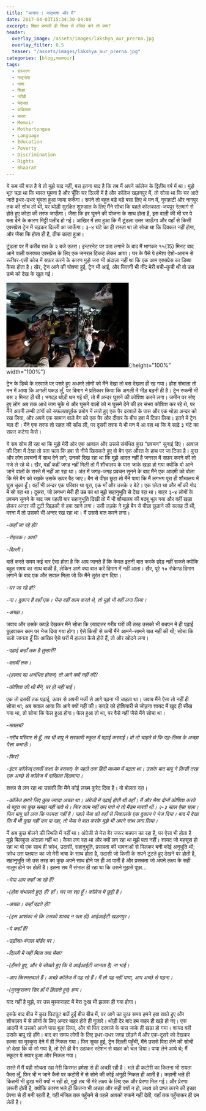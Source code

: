 ```yaml
---
title: "आयाम : मातृभाषा और मैं"
date: 2017-04-03T15:34:30-04:00
excerpt: शिक्षा प्रणाली ही शिक्षा से वंचित करे तो क्या?
header:
  overlay_image: /assets/images/lakshya_aur_prerna.jpg
  overlay_filter: 0.5
  teaser: "/assets/images/lakshya_aur_prerna.jpg"
categories: [blog,memoir]
tags:
  - संस्मरण
  - मातृभाषा
  - भाषा
  - शिक्षा
  - गरीबी
  - भेदभाव
  - अधिकार
  - भारत
  - Memoir
  - Mothertongue
  - Language
  - Education
  - Poverty
  - Discrimination
  - Rights
  - Bhaarat
---
```


ये कब की बात है ये तो मुझे याद नहीं, बस इतना याद है कि तब मैं अपने कॉलेज के द्वितीय वर्ष में था। मुझे भूत चढ़ा था कि भारत घूमना है और चूँकि घर दिल्ली में है और कॉलेज खड़गपुर में, तो सोचा था कि घर आते जाते इधर-उधर घूमता हुआ जाया करूँगा। सपने तो बहुत बड़े बड़े बसा लिए थे मन में, गुवाहाटी और नागपुर तक की सोच ली थी, पर थोड़ी सुरक्षित शुरुआत के लिए मैंने सोचा कि पहले कोलकाता-जयपुर रेलमार्ग से होते हुए कोटा की तरफ जाऊँगा। जैसा कि हर घूमने की योजना के साथ होता है, इस वाली की भी घर पे बता देने के कारण मिट्टी पलीद हो गई। आखिर में तय हुआ कि मैं टूंडला उतर जाऊँगा और वहाँ से किसी एक्सप्रेस ट्रेन में चढ़कर दिल्ली आ जाऊँगा। ३-४ घंटे का ही रास्ता था तो सोचा था कि दिक्कत नहीं होगा, और जैसा कि होता ही है, ठीक उल्टा हुआ।

टूंडला पर मैं करीब रात के २ बजे उतरा। इन्टरनेट पर पता लगाने के बाद मैं भागकर १५(15) मिनट बाद आने वाली फरक्का एक्सप्रेस के लिए एक जनरल टिकट लेकर आया। घर के पैसे पे हमेशा ऐशो-आराम से स्लीपर-एसी कोच में सफ़र करने के कारण मुझे जरा भी अंदाज़ा नहीं था कि एक आम एक्सप्रेस का डिब्बा कैसा होता है। खैर, ट्रेन आने की घोषणा हुई, ट्रेन भी आई, और जितनी भी नींद मेरी बची-कुची थी वो उस डब्बे को देख के खुल गई। 

![train image](/assets/images/lakshya_aur_prerna.jpg){:height="100%" width="100%"}

ट्रेन के डिब्बे के दरवाज़े पर पसरे हुए अधमरे लोगों को मैंने देखा तो बस देखता ही रह गया। होश संभाला तो मन में आया कि अगली पकड़ लूँ, पर दिमाग ने प्रतिकार किया कि अगली में भीड़ बढ़नी ही है। ट्रेन रुकनी भी बस २ मिनट ही थी। भगदड़ थोड़ी थम गई थी, तो मैं अन्दर घुसने की कोशिश करने लगा। जमीन पर सोए हुए लोग अब तक आधे जाग चुके थे और घुसने वालों को न घुसने देने की हर संभव कोशिश कर रहे थे, पर मैंने अपनी लम्बी टांगों को सफलतापूर्वक प्रयोग में लाते हुए एक पैर दरवाज़े के पास और एक थोड़ा अन्दर को रख लिया, और अपने एक सामान वाले बैग को एक पैर और दीवार के बीच हवा में टिका लिया। इतने में ट्रेन चल दी। मैंने एक तरफ तो राहत की साँस ली, पर दूसरी तरफ ये भी मन में आ रहा था कि ये साढ़े ३ घंटे का सफ़र कटेगा कैसे।



ये सब सोच ही रहा था कि मुझे मेरी ओर एक आवाज़ और उससे संबंधित कुछ "प्रवचन" सुनाई दिए। आवाज़ की दिशा में देखा तो पता चला कि हवा से नीचे खिसकते हुए वो बैग एक औरत के हाथ पर जा टिका है। कुछ और लोग प्रवचनों में साथ देने लगे; उनको दिख रहा था कि मुझे आदत नहीं है जनरल में सफ़र करने की तो मजे ले रहे थे। खैर, वहाँ कहीं जगह नहीं मिली तो मैं शौचालय के पास जाके खड़ा हो गया क्योंकि वो आने जाने वालों के रास्ते में नहीं आ रहा था। अंत में जगह-जगह प्रवचन सुनने के बाद मैंने एक आदमी को बोला कि मेरे बैग को रखके उसके ऊपर बैठ जाए। बैग से पीछा छूटा तो मैंने पाया कि मैं लगभग पूरा ही शौचालय में घुस चुका हूँ। वहाँ भी अन्दर एक परिवार था पूरा, एक माँ और उसके २ बेटे। एक छोटा था और माँ की गोद में सो रहा था। दूसरा, जो लगभग मेरी ही उम्र का था मुझे सहानुभूति से देख रहा था। बाहर ३-४ लोगों के प्रवचन सुनने के बाद जब पहली बार सहानुभूति दिखी तो मैं भी शौचालय की बदबू भूल गया और वहीं खड़ा होकर अन्दर की टूटी खिड़की से हवा खाने लगा। उसी लड़के ने मुझे बैग से पीछा छुड़ाने की सलाह दी थी, वरना मैं तो उसको भी अन्दर रख रहा था। मैं उससे बात करने लगा।



*-कहाँ जा रहे हो?*

*-रोहतक। आप?*

*-दिल्ली।*



बातें करते समय कई बार ऐसा होता है कि आप जानते हैं कि केवल इतनी बात करके छोड़ नहीं सकते क्योंकि बहुत समय का साथ बाकी है, लेकिन आगे क्या बात करें दिमाग में नहीं आता। खैर, पूरे १० सेकेण्ड दिमाग लगाने के बाद एक और सवाल मिला जो कि मैंने तुरंत दाग दिया।



*-घर जा रहे हो?*

*-ना। दुकान है वहाँ एक। भैया वहीं काम करते थे, तो मुझे भी वहीं लगा लिया।*

*-अच्छा।* 



जवाब और उसके कपड़े देखकर मैंने सोचा कि ज़्यादातर गरीब घरों की तरह उसको भी बचपन में ही पढ़ाई छुड़वाकर काम पर भेज दिया गया होगा। ऐसे किसी से कभी मैंने आमने-सामने बात नहीं की थी; सोचा कि चलो जानता हूँ कि आखिर ऐसे घरों में हालात कैसे होते हैं, तो और खोदने लगा।



*-पढ़ाई कहाँ तक है तुम्हारी?*

*-दसवीं तक।*

*-(हल्का सा अचंभित होकर) तो आगे क्यों नहीं की?*

*-कोशिश की थी मैंने, पर हो नहीं पाई।*



एक तो दसवीं तक पढ़ाई, ऊपर से अपनी मर्ज़ी से आगे पढ़ना भी चाहता था। जवाब मैंने ऐसा तो नहीं ही सोचा था; अब सवाल आया कि आगे क्यों नहीं की। कपड़े को होशियारी से जोड़ना शायद मैं खुद ही सीख गया था, तो सोचा कि फेल हुआ होगा। फेल हुआ तो था, पर वैसे नहीं जैसे मैंने सोचा था।



*-मतलब?*

*-गरीब परिवार से हूँ, तब भी बापू ने सरकारी स्कूल में पढ़ाई करवाई। वो तो चाहते थे कि पढ़-लिख के अच्छा पैसा कमाऊँ।* 

*-फिर?*

*-इंटर कॉलेज(दसवीं कक्षा के बराबर) के पहले तक हिंदी माध्यम में पढ़ता था। उसके बाद बापू ने किसी तरह एक अच्छे से कॉलेज में दाखिला दिलवाया।* 



शक्ल से लग रहा था उसकी कि मैंने कोई ज़ख्म कुरेद दिया है। वो बोलता रहा।



*-कॉलेज हमारे लिए कुछ ज्यादा अच्छा था। अंग्रेजी में पढ़ाई होती थी वहाँ। मैं और भैया दोनों कोशिश करते थे बहुत पर कुछ समझ नहीं पाते थे। फिर काम नहीं कर पाते थे तो मैडम मारती थी। २-३ साल ऐसा चला। फिर बापू को लगा कि फायदा नहीं है। पहले भैया को वहाँ से निकालके एक दुकान पे भेज दिया। बाद में देखा कि मैं भी कुछ नहीं कर पा रहा, तो भैया ने बात करके मुझे भी अपने साथ लगा लिया।* 



मैं अब कुछ बोलने की स्थिति में नहीं था। अंग्रेज़ी से मेरा बैर जरूर बचपन का रहा है, पर ऐसा भी होता है मुझे बिलकुल अंदाज़ा नहीं था। कैसा लग रहा था और क्यों लग रहा था मुझे पता नहीं। शायद जो महसूस हो रहा था वो एक साथ ही क्रोध, उदासी, सहानुभूति, प्रसन्नता की भावनाओं से मिलकर बनी कोई अनुभूति थी; क्रोध उस पक्षपात का जो मेरी भाषा के साथ होता है, उदासी जो किसी के सपने टूटते हुए देखने पर होती है, सहानुभूति जो उस तरह का कुछ अपने साथ होने पर ही आ पाती है और प्रसन्नता जो अपने लक्ष्य के सही मालूम होने पर होती है। इतना सब मैं संभाल ही रहा था कि उसने मुझसे पूछा...



*-भैया आप कहाँ जा रहे हैं?*

*-(होश संभालते हुए) हँ? हाँ। घर जा रहा हूँ। कॉलेज में छुट्टी है।*

*-अच्छा। कहाँ पढ़ते हो?*

*-(इस आशंका से कि उसको शायद न पता हो) आईआईटी खड़गपुर।*

*-ये कहाँ है?*

*-उड़ीसा-बंगाल बॉर्डर पर।*

*-दिल्ली में नहीं मिला क्या भैया?*

*-(हँसते हुए, और ये सोचते हुए कि ये आईआईटी जानता है) ना भाई।*

*-आप किस्मतवाले हैं। अच्छे कॉलेज में पढ़ रहे हैं। मैं तो पढ़ नहीं पाया, आप अच्छे से पढ़ना।*

*-(मुस्कुराकर सिर हाँ में हिलाते हुए) हम्म।*



याद नहीं है मुझे, पर उस मुस्कराहट में मेरा दुःख भी झलक ही गया होगा। 



इसके बाद बीच में कुछ छिटपुट बातें हुईं बीच बीच में, पर आगे का कुछ समय हमने हवा खाते हुए और शौचालय में से लोगों के लिए अन्दर बाहर होते ही गुज़ारे। थोड़ी देर बाद हम बाहर ही खड़े हो गए। एक आदमी ने उसको अपने पास बुला लिया, और वो फिर दरवाज़े के पास जाके ही खड़ा हो गया। शायद वही उसके बापू रहे होंगे। बाद का समय लोगों के लिए इधर-उधर जगह छोड़ने में और एक-दूसरे को देखकर हल्का सा मुस्कुरा देने में ही निकल गया। फिर सुबह हुई, ट्रेन दिल्ली पहुँची, मैंने उससे विदा लेने की सोची तो देखा कि वो सो गया है, तो ऐसे ही बैग उठाकर स्टेशन से बाहर को चल दिया। पापा लेने आये थे; मैं स्कूटर पे सवार हुआ और निकल गया।



रास्ते में मैं यही सोचता रहा मेरी किस्मत हमेशा से ही अच्छी रही है। भले ही कटोरी का कितना भी रायता फैला लूँ, फिर भी न जाने कैसे पर कटोरी में से सोने की कोई अंगूठी निकल ही आती है। कहानी भले ही कितनी भी दुःख भरी क्यों न रही हो, मुझे तब भी मेरे लक्ष्य के लिए एक और प्रेरणा मिल गई। और प्रेरणा ज़रूरी होती है, क्योंकि कारण भले ही कितना भी अच्छा और सही क्यों न हो, लक्ष्य को प्राप्त करने की इच्छा प्रेरणा से ही बनी रहती है, वही मंजिल तक पहुँचने से पहले आपको रुकने नहीं देती, वहाँ तक पहुँचाकर ही दम लेती है।

